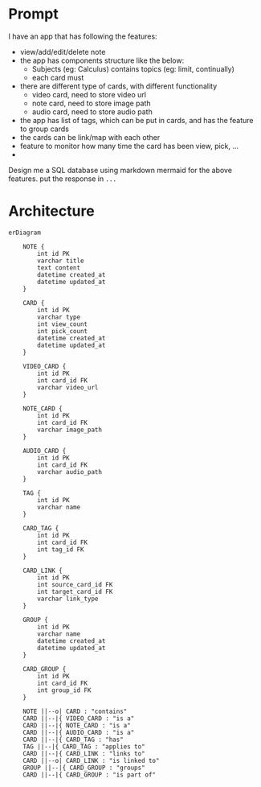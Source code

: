 # Prompt
I have an app that has following the features:
- view/add/edit/delete note
- the app has components structure like the below:
  - Subjects (eg: Calculus) contains topics (eg: limit, continually)
  - each card must
- there are different type of cards, with different functionality
  - video card, need to store video url
  - note card, need to store image path
  - audio card, need to store audio path
- the app has list of tags, which can be put in cards, and has the feature to group cards
- the cards can be link/map with each other
- feature to monitor how many time the card has been view, pick, ...
- 

Design me a SQL database using markdown mermaid for the above features.
put the response in ```` ... ````

# Architecture

```mermaid
erDiagram

    NOTE {
        int id PK
        varchar title
        text content
        datetime created_at
        datetime updated_at
    }

    CARD {
        int id PK
        varchar type
        int view_count
        int pick_count
        datetime created_at
        datetime updated_at
    }

    VIDEO_CARD {
        int id PK
        int card_id FK
        varchar video_url
    }

    NOTE_CARD {
        int id PK
        int card_id FK
        varchar image_path
    }

    AUDIO_CARD {
        int id PK
        int card_id FK
        varchar audio_path
    }

    TAG {
        int id PK
        varchar name
    }

    CARD_TAG {
        int id PK
        int card_id FK
        int tag_id FK
    }

    CARD_LINK {
        int id PK
        int source_card_id FK
        int target_card_id FK
        varchar link_type
    }

    GROUP {
        int id PK
        varchar name
        datetime created_at
        datetime updated_at
    }

    CARD_GROUP {
        int id PK
        int card_id FK
        int group_id FK
    }

    NOTE ||--o| CARD : "contains"
    CARD ||--|{ VIDEO_CARD : "is a"
    CARD ||--|{ NOTE_CARD : "is a"
    CARD ||--|{ AUDIO_CARD : "is a"
    CARD ||--|{ CARD_TAG : "has"
    TAG ||--|{ CARD_TAG : "applies to"
    CARD ||--|{ CARD_LINK : "links to"
    CARD ||--o| CARD_LINK : "is linked to"
    GROUP ||--|{ CARD_GROUP : "groups"
    CARD ||--|{ CARD_GROUP : "is part of"
```
